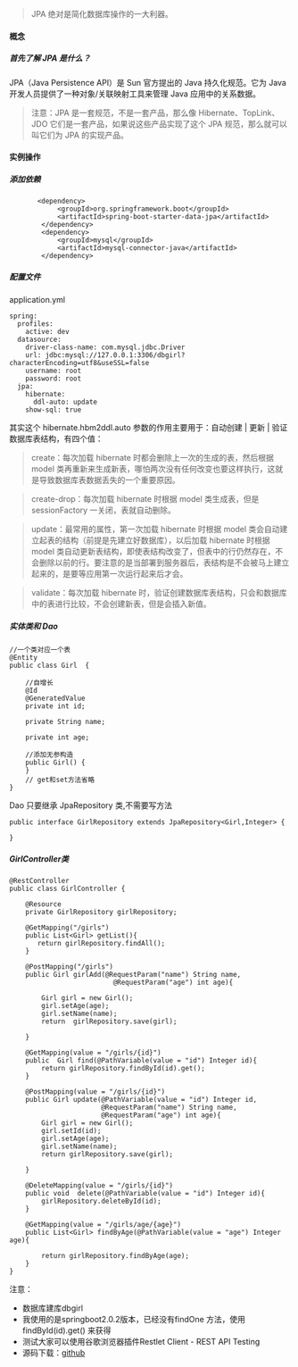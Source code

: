 ﻿
> JPA 绝对是简化数据库操作的一大利器。

#### 概念
##### 首先了解 JPA 是什么？

JPA（Java Persistence API）是 Sun 官方提出的 Java 持久化规范。它为 Java 开发人员提供了一种对象/关联映射工具来管理 Java 应用中的关系数据。

> 注意：JPA 是一套规范，不是一套产品，那么像 Hibernate、TopLink、JDO 它们是一套产品，如果说这些产品实现了这个 JPA 规范，那么就可以叫它们为 JPA 的实现产品。

#### 实例操作

##### 添加依赖
```
       <dependency>
            <groupId>org.springframework.boot</groupId>
            <artifactId>spring-boot-starter-data-jpa</artifactId>
        </dependency>
        <dependency>
            <groupId>mysql</groupId>
            <artifactId>mysql-connector-java</artifactId>
        </dependency>
```

##### 配置文件
application.yml
```
spring:
  profiles:
    active: dev
  datasource:
    driver-class-name: com.mysql.jdbc.Driver
    url: jdbc:mysql://127.0.0.1:3306/dbgirl?characterEncoding=utf8&useSSL=false
    username: root
    password: root
  jpa:
    hibernate:
      ddl-auto: update
    show-sql: true
```
其实这个 hibernate.hbm2ddl.auto 参数的作用主要用于：自动创建 | 更新 | 验证数据库表结构，有四个值：

> create：每次加载 hibernate 时都会删除上一次的生成的表，然后根据 model 类再重新来生成新表，哪怕两次没有任何改变也要这样执行，这就是导致数据库表数据丢失的一个重要原因。

> create-drop：每次加载 hibernate 时根据 model 类生成表，但是 sessionFactory 一关闭，表就自动删除。

> update：最常用的属性，第一次加载 hibernate 时根据 model 类会自动建立起表的结构（前提是先建立好数据库），以后加载 hibernate 时根据 model 类自动更新表结构，即使表结构改变了，但表中的行仍然存在，不会删除以前的行。要注意的是当部署到服务器后，表结构是不会被马上建立起来的，是要等应用第一次运行起来后才会。

> validate：每次加载 hibernate 时，验证创建数据库表结构，只会和数据库中的表进行比较，不会创建新表，但是会插入新值。



##### 实体类和 Dao

```
//一个类对应一个表
@Entity
public class Girl  {

    //自增长
    @Id
    @GeneratedValue
    private int id;

    private String name;

    private int age;

	//添加无参构造
    public Girl() {
    }
	// get和set方法省略
}

```
Dao 只要继承 JpaRepository 类,不需要写方法

```
public interface GirlRepository extends JpaRepository<Girl,Integer> {
   
}
```
##### GirlController类

```
@RestController
public class GirlController {

    @Resource
    private GirlRepository girlRepository;

    @GetMapping("/girls")
    public List<Girl> getList(){
       return girlRepository.findAll();
    }

    @PostMapping("/girls")
    public Girl girlAdd(@RequestParam("name") String name,
                          @RequestParam("age") int age){

        Girl girl = new Girl();
        girl.setAge(age);
        girl.setName(name);
        return  girlRepository.save(girl);

    }

    @GetMapping(value = "/girls/{id}")
    public  Girl find(@PathVariable(value = "id") Integer id){
        return girlRepository.findById(id).get();
    }

    @PostMapping(value = "/girls/{id}")
    public Girl update(@PathVariable(value = "id") Integer id,
                       @RequestParam("name") String name,
                       @RequestParam("age") int age){
        Girl girl = new Girl();
        girl.setId(id);
        girl.setAge(age);
        girl.setName(name);
        return girlRepository.save(girl);

    }

    @DeleteMapping(value = "/girls/{id}")
    public void  delete(@PathVariable(value = "id") Integer id){
        girlRepository.deleteById(id);
    }

    @GetMapping(value = "/girls/age/{age}")
    public List<Girl> findByAge(@PathVariable(value = "age") Integer age){

        return girlRepository.findByAge(age);
    }
}

```


注意：
- 数据库建库dbgirl
- 我使用的是springboot2.0.2版本，已经没有findOne 方法，使用findById(id).get() 来获得
- 测试大家可以使用谷歌浏览器插件Restlet Client - REST API Testing
- 源码下载：[github](https://github.com/runzhenghengbin/SpringBoot)
